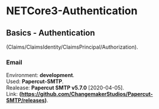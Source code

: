 # NETCore3-Authentication

## Basics - Authentication
(Claims/ClaimsIdentity/ClaimsPrincipal/Authorization).<br>

### Email 
Environment: **development**.<br> 
Used: **Papercut-SMTP**.<br> 
Realease: **Papercut SMTP v5.7.0** [2020-04-05].<br>
Link: **(https://github.com/ChangemakerStudios/Papercut-SMTP/releases)**.<br>
